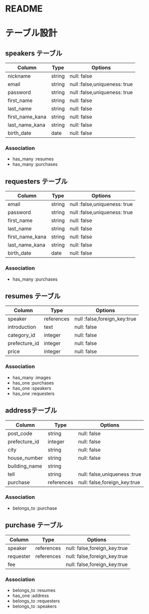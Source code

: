 # README
# テーブル設計

## speakers テーブル

| Column          | Type   | Options                      |
| --------------- | ------ | ---------------------------- |
| nickname        | string | null: false                  |
| email           | string | null :false,uniqueness: true |
| password        | string | null :false,uniqueness: true |
| first_name      | string | null: false                  |
| last_name       | string | null: false                  |
| first_name_kana | string | null: false                  |
| last_name_kana  | string | null: false                  |
| birth_date      | date   | null: false                  |

### Association
- has_many :resumes
- has_many :purchases

## requesters テーブル

| Column          | Type   | Options                      |
| --------------- | ------ | ---------------------------- |
| email           | string | null :false,uniqueness: true |
| password        | string | null :false,uniqueness: true |
| first_name      | string | null: false                  |
| last_name       | string | null: false                  |
| first_name_kana | string | null: false                  |
| last_name_kana  | string | null: false                  |
| birth_date      | date   | null: false                  |

### Association
- has_many :purchases

## resumes テーブル

| Column           | Type       | Options                      |
| ---------------- | ---------- | ---------------------------- |
| speaker          | references | null :false,foreign_key:true |
| introduction     | text       | null: false                  |
| category_id      | integer    | null: false                  |
| prefecture_id    | integer    | null: false                  |
| price            | integer    | null: false                  |

### Association
- has_many :images
- has_one :purchases
- has_one :speakers
- has_one :requesters


## addressテーブル

| Column          | Type       | Options                      |
| --------------- | ---------- | ---------------------------- |
| post_code       | string     | null: false                  |
| prefecture_id   | integer    | null: false                  |
| city            | string     | null: false                  |
| house_number    | string     | null: false                 |
| building_name   | string     |                              |
| tell            | string     | null: false,uniqueness :true |
| purchase        | references | null: false,foreign_key:true |

### Association
- belongs_to :purchase

## purchase テーブル

| Column          | Type       | Options                      |
| --------------- | ---------- | ---------------------------- |
| speaker         | references | null: false,foreign_key:true |
| requester       | references | null: false,foreign_key:true |
| fee             |  | null: false,foreign_key:true |

### Association
- belongs_to :resumes
- has_one :address
- belongs_to :requesters
- belongs_to :speakers
